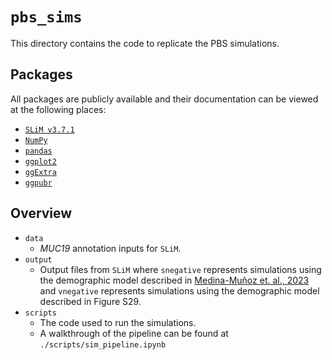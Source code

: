 # `pbs_sims`

This directory contains the code to replicate the PBS simulations.

## Packages

All packages are publicly available and their documentation can be viewed at the following places:

- [`SLiM v3.7.1`](https://messerlab.org/slim/)
- [`NumPy`](https://numpy.org/doc/stable/reference/index.html)
- [`pandas`](https://pandas.pydata.org/docs/)
- [`ggplot2`](https://ggplot2.tidyverse.org/)
- [`ggExtra`](https://cran.r-project.org/web/packages/ggExtra/vignettes/ggExtra.html)
- [`ggpubr`](https://rpkgs.datanovia.com/ggpubr/)

## Overview

- `data`
  - _MUC19_ annotation inputs for `SLiM`.
- `output`
  - Output files from `SLiM` where `snegative` represents simulations using the demographic model described in [Medina-Muñoz et. al., 2023](https://doi.org/10.1101/2023.03.06.531060) and `vnegative` represents simulations using the demographic model described in Figure S29.
- `scripts`
  - The code used to run the simulations.
  - A walkthrough of the pipeline can be found at `./scripts/sim_pipeline.ipynb`
